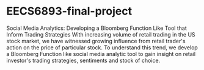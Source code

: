 # EECS6893-final-project
Social Media Analytics: Developing a Bloomberg Function Like Tool that Inform Trading Strategies 
With increasing volume of retail trading in the US stock market, we have witnessed growing influence from retail trader's action on the price of particular stock. To understand this trend, we develop a Bloomberg Function like social media analytic tool to gain insight on retail investor's trading strategies, sentiments and stock of choice.
